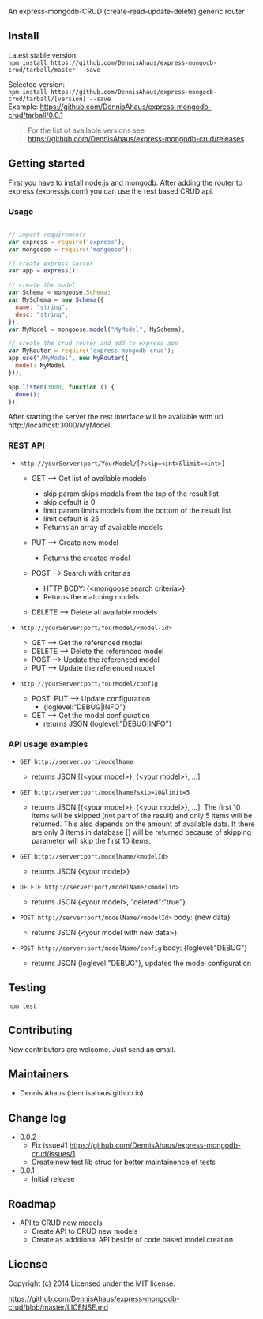 An express-mongodb-CRUD (create-read-update-delete) generic router

## Install

Latest stable version:<br>
`npm install https://github.com/DennisAhaus/express-mongodb-crud/tarball/master --save`

Selected version: <br>
`npm install https://github.com/DennisAhaus/express-mongodb-crud/tarball/[version] --save`<br>
Example: https://github.com/DennisAhaus/express-mongodb-crud/tarball/0.0.1<br>
> For the list of available versions see <br> https://github.com/DennisAhaus/express-mongodb-crud/releases

## Getting started

First you have to install node.js and mongodb. After adding the router
to express (expressjs.com) you can use the rest based CRUD api.

### Usage

```js

// import requirements
var express = require('express');
var mongoose = require('mongoose');

// create express server
var app = express();

// create the model
var Schema = mongoose.Schema;
var MySchema = new Schema({
  name: "string",
  desc: "string",
});
var MyModel = mongoose.model("MyModel", MySchema);

// create the crud router and add to express app
var MyRouter = require('express-mongodb-crud');
app.use("/MyModel", new MyRouter({
  model: MyModel
}));

app.listen(3000, function () {
  done();
});

```

After starting the server the rest interface will be available with url
http://localhost:3000/MyModel.


### REST API

* `http://yourServer:port/YourModel/[?skip=<int>&limit=<int>]`
  * GET --> Get list of available models
    * skip param skips <int> models from the top of the result list
    * skip default is 0
    * limit param limits <int> models from the bottom of the result list
    * limit default is 25
    * Returns an array of available models

  * PUT --> Create new model
    * Returns the created model

  * POST --> Search with criterias
    * HTTP BODY: {&lt;mongoose search criteria&gt;}
    * Returns the matching models

  * DELETE --> Delete all available models

* `http://yourServer:port/YourModel/<model-id>`
  * GET --> Get the referenced model
  * DELETE --> Delete the referenced model
  * POST --> Update the referenced model
  * PUT --> Update the referenced model

* `http://yourServer:port/YourModel/config`
  * POST, PUT -->  Update configuration
    * {loglevel:"DEBUG|INFO"}
  * GET -->  Get the model configuration
    * returns JSON {loglevel:"DEBUG|INFO"}

### API usage examples

* `GET http://server:port/modelName`
  * returns JSON [{&lt;your model&gt;}, {&lt;your model&gt;}, ...]

* `GET http://server:port/modelName?skip=10&limit=5`
  * returns JSON [{&lt;your model&gt;}, {&lt;your model&gt;}, ...].
    The first 10 items will be skipped (not part of the result) and
    only 5 items will be returned. This also depends on the amount of
    available data. If there are only 3 items in database [] will be returned
    because of skipping parameter will skip the first 10 items.

* `GET http://server:port/modelName/<modelId>`
  * returns JSON {&lt;your model&gt;}

* `DELETE http://server:port/modelName/<modelId>`
  * returns JSON {&lt;your model&gt;, "deleted":"true"}

* `POST http://server:port/modelName/<modelId>` body: {new data}
  * returns JSON {&lt;your model with new data&gt;}

* `POST http://server:port/modelName/config` body: {loglevel:"DEBUG"}
  * returns JSON {loglevel:"DEBUG"}, updates the model configuration

## Testing

`npm test`


## Contributing

New contributors are welcome. Just send an email.

## Maintainers

* Dennis Ahaus (dennisahaus.github.io)

## Change log

* 0.0.2
  * Fix issue#1 https://github.com/DennisAhaus/express-mongodb-crud/issues/1
  * Create new test lib struc for better maintainence of tests
* 0.0.1
  * Initial release

## Roadmap

* API to CRUD new models
  * Create API to CRUD new models
  * Create as additional API beside of code based model creation


## License

Copyright (c) 2014
Licensed under the MIT license.

https://github.com/DennisAhaus/express-mongodb-crud/blob/master/LICENSE.md
